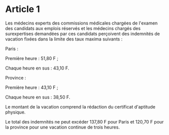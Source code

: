# Article 1

Les médecins experts des commissions médicales chargées de l'examen des candidats aux emplois réservés et les médecins chargés des surexpertises demandées par ces candidats perçoivent des indemnités de vacation fixées dans la limite des taux maxima suivants :

Paris :

Première heure : 51,80 F ;

Chaque heure en sus : 43,10 F.

Province :

Première heure : 43,10 F ;

Chaque heure en sus : 38,50 F.

Le montant de la vacation comprend la rédaction du certificat d'aptitude physique.

Le total des indemnités ne peut excéder 137,80 F pour Paris et 120,70 F pour la province pour une vacation continue de trois heures.

